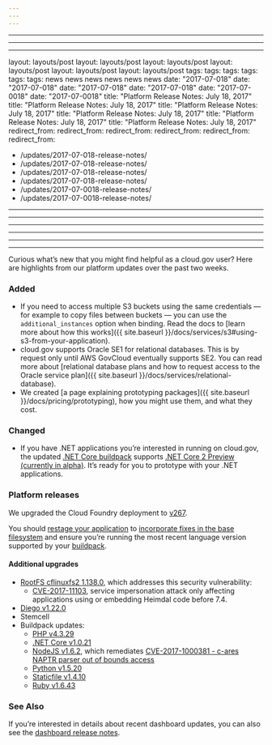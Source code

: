 ```yaml
---
---
---
```

---
---
---
layout: layouts/post
layout: layouts/post
layout: layouts/post
layout: layouts/post
layout: layouts/post
layout: layouts/post
tags:
tags:
tags:
tags:
tags:
tags:
  news
  news
  news
  news
  news
  news
date: "2017-07-018"
date: "2017-07-018"
date: "2017-07-018"
date: "2017-07-018"
date: "2017-07-0018"
date: "2017-07-0018"
title: "Platform Release Notes: July 18, 2017"
title: "Platform Release Notes: July 18, 2017"
title: "Platform Release Notes: July 18, 2017"
title: "Platform Release Notes: July 18, 2017"
title: "Platform Release Notes: July 18, 2017"
title: "Platform Release Notes: July 18, 2017"
redirect_from:
redirect_from:
redirect_from:
redirect_from:
redirect_from:
redirect_from:
  - /updates/2017-07-018-release-notes/
  - /updates/2017-07-018-release-notes/
  - /updates/2017-07-018-release-notes/
  - /updates/2017-07-018-release-notes/
  - /updates/2017-07-0018-release-notes/
  - /updates/2017-07-0018-release-notes/
---
---
---
---
---
---

Curious what’s new that you might find helpful as a cloud.gov user? Here are highlights from our platform updates over the past two weeks.
<!--more-->

### Added
* If you need to access multiple S3 buckets using the same credentials — for example to copy files between buckets — you can use the `additional_instances` option when binding. Read the docs to [learn more about how this works]({{ site.baseurl }}/docs/services/s3#using-s3-from-your-application).
* cloud.gov supports Oracle SE1 for relational databases. This is by request only until AWS GovCloud eventually supports SE2. You can read more about [relational database plans and how to request access to the Oracle service plan]({{ site.baseurl }}/docs/services/relational-database).
* We created [a page explaining prototyping packages]({{ site.baseurl }}/docs/pricing/prototyping), how you might use them, and what they cost.

### Changed
* If you have .NET applications you’re interested in running on cloud.gov, the updated [.NET Core buildpack](https://docs.cloudfoundry.org/buildpacks/dotnet-core/index.html) supports [.NET Core 2 Preview (currently in alpha)](https://blogs.msdn.microsoft.com/dotnet/2017/06/28/announcing-net-core-2-0-preview-2/). It’s ready for you to prototype with your .NET applications.

### Platform releases
We upgraded the Cloud Foundry deployment to [v267](https://github.com/cloudfoundry/cf-release/releases/tag/v267).

You should [restage your application](http://cli.cloudfoundry.org/en-US/cf/restage.html) to [incorporate fixes in the base filesystem](https://docs.cloudfoundry.org/devguide/deploy-apps/stacks.html#cli-commands) and ensure you’re running the most recent language version supported by your [buildpack](https://docs.cloudfoundry.org/buildpacks/).

#### Additional upgrades
* [RootFS cflinuxfs2 1.138.0](https://github.com/cloudfoundry/cflinuxfs2/releases/tag/1.138.0), which addresses this security vulnerability:
  * [CVE-2017-11103](http://people.ubuntu.com/~ubuntu-security/cve/CVE-2017-11103), service impersonation attack only affecting applications using or embedding Heimdal code before 7.4.
* [Diego v1.22.0](https://github.com/cloudfoundry/diego-release/releases/tag/v1.22.0)
* Stemcell
* Buildpack updates:
  * [PHP v4.3.29](https://github.com/cloudfoundry/php-buildpack/releases/tag/v4.3.29)
  * [.NET Core v1.0.21](https://github.com/cloudfoundry/dotnet-core-buildpack/releases/tag/v1.0.21)
  * [NodeJS v1.6.2](https://github.com/cloudfoundry/nodejs-buildpack/releases/tag/v1.6.2), which remediates [CVE-2017-1000381 - c-ares NAPTR parser out of bounds access](https://ubuntu.com/security/CVE-2017-1000381.html)
  * [Python v1.5.20](https://github.com/cloudfoundry/python-buildpack/releases/tag/v1.5.20)
  * [Staticfile v1.4.10](https://github.com/cloudfoundry/staticfile-buildpack/releases/tag/v1.4.10)
  * [Ruby v1.6.43](https://github.com/cloudfoundry/ruby-buildpack/releases/tag/v1.6.43)

### See Also

If you’re interested in details about recent dashboard updates, you can also see the [dashboard release notes](https://github.com/18F/cg-dashboard/releases).
